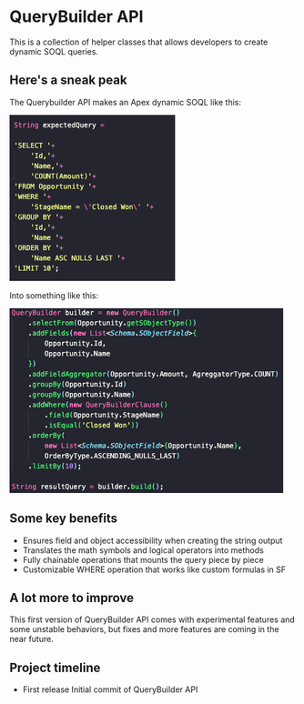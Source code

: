 # QueryBuilder API

This is a collection of helper classes that allows developers to create dynamic SOQL queries.

## Here's a sneak peak

The Querybuilder API makes an Apex dynamic SOQL like this:

![soql-string](/images/soql-string.png)

Into something like this:

![soql-querybuilder](/images/soql-querybuilder.png)

## Some key benefits

* Ensures field and object accessibility when creating the string output
* Translates the math symbols and logical operators into methods
* Fully chainable operations that mounts the query piece by piece
* Customizable WHERE operation that works like custom formulas in SF 

## A lot more to improve

This first version of QueryBuilder API comes with experimental features and some unstable behaviors, but fixes and more features are coming in the near future.

## Project timeline

- First release
    Initial commit of QueryBuilder API